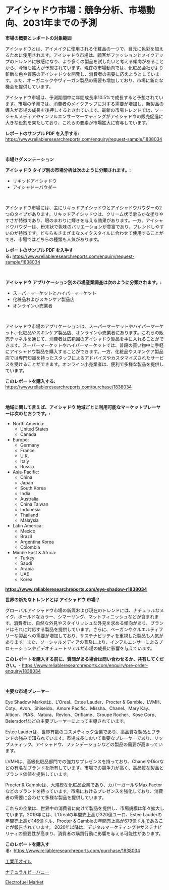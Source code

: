 <p><h1>アイシャドウ市場：競争分析、市場動向、2031年までの予測</h1></p><p><strong>市場の概要とレポートの対象範囲</strong></p>
<p><p>アイシャドウとは、アイメイクに使用される化粧品の一つで、目元に色彩を加えるために使用されます。アイシャドウ市場は、顧客がファッションとメイクアップのトレンドに敏感になり、より多くの製品を試したいと考える傾向があることから、今後も拡大が予想されています。現在の市場動向では、化粧品会社がより斬新な色や質感のアイシャドウを開発し、消費者の需要に応えようとしています。また、オーガニックやヴィーガン製品の需要も増加しており、市場に新たな機会を提供しています。</p><p>アイシャドウ市場は、予測期間中に年間成長率10.5%で成長すると予想されています。市場の予測では、消費者のメイクアップに対する需要が増加し、新製品の導入が市場の成長を後押しするとされています。最新の市場トレンドでは、ソーシャルメディアやインフルエンサーマーケティングがアイシャドウの販売促進に大きな役割を果たしており、これらの要素が市場拡大に寄与しています。</p></p>
<p><strong>レポートのサンプル PDF を入手する:</strong> <a href="https://www.reliableresearchreports.com/enquiry/request-sample/1838034">https://www.reliableresearchreports.com/enquiry/request-sample/1838034</a></p>
<p>&nbsp;</p>
<p><strong>市場セグメンテーション</strong></p>
<p><strong>アイシャドウ タイプ別の市場分析は次のように分類されます。:</strong></p>
<p><ul><li>リキッドアイシャドウ</li><li>アイシャドーパウダー</li></ul></p>
<p>&nbsp;</p>
<p><p>アイシャドウ市場には、主にリキッドアイシャドウとアイシャドウパウダーの2つのタイプがあります。リキッドアイシャドウは、クリーム状で滑らかな塗りやすさが特徴であり、眼のまわりに輝きを与える効果があります。一方、アイシャドウパウダーは、粉末状で色味のバリエーションが豊富であり、ブレンドしやすいのが特徴です。どちらもさまざまなメイクスタイルに合わせて使用することができ、市場ではどちらの種類も人気があります。</p></p>
<p><strong>レポートのサンプル PDF を入手する:</strong>&nbsp;<a href="https://www.reliableresearchreports.com/enquiry/request-sample/1838034">https://www.reliableresearchreports.com/enquiry/request-sample/1838034</a></p>
<p>&nbsp;</p>
<p><strong> アイシャドウ アプリケーション別の市場産業調査は次のように分類されます。:</strong></p>
<p><ul><li>スーパーマーケットとハイパーマーケット</li><li>化粧品およびスキンケア製品店</li><li>オンライン小売業者</li></ul></p>
<p>&nbsp;</p>
<p><p>アイシャドウ市場のアプリケーションは、スーパーマーケットやハイパーマーケット、化粧品やスキンケア製品店、オンライン小売業者にあります。これらの販売チャネルを通じて、消費者は広範囲のアイシャドウ製品を手に入れることができます。スーパーマーケットやハイパーマーケットでは、普段の買い物中に手軽にアイシャドウ製品を購入することができます。一方、化粧品やスキンケア製品店では専門知識を持ったスタッフによるアドバイスやカスタマイズされたサービスを受けることができます。オンライン小売業者は、便利で多様な製品を提供しています。</p></p>
<p><strong>このレポートを購入する:</strong>&nbsp; <a href="https://www.reliableresearchreports.com/purchase/1838034">https://www.reliableresearchreports.com/purchase/1838034</a></p>
<p>&nbsp;</p>
<p><strong>地域に関して言えば、アイシャドウ 地域ごとに利用可能なマーケットプレーヤーは次のとおりです。:</strong></p>
<p><ul>
    <li>
        North America:
        <ul>
            <li>United States</li>
            <li>Canada</li>
        </ul>
    </li>
    <li>
        Europe:
        <ul>
            <li>Germany</li>
            <li>France</li>
            <li>U.K.</li>
            <li>Italy</li>
            <li>Russia</li>
        </ul>
    </li>
    <li>
        Asia-Pacific:
        <ul>
            <li>China</li>
            <li>Japan</li>
            <li>South Korea</li>
            <li>India</li>
            <li>Australia</li>
            <li>China Taiwan</li>
            <li>Indonesia</li>
            <li>Thailand</li>
            <li>Malaysia</li>
        </ul>
    </li>
    <li>
        Latin America:
        <ul>
            <li>Mexico</li>
            <li>Brazil</li>
            <li>Argentina Korea</li>
            <li>Colombia</li>
        </ul>
    </li>
    <li>
        Middle East & Africa:
        <ul>
            <li>Turkey</li>
            <li>Saudi</li>
            <li>Arabia</li>
            <li>UAE</li>
            <li>Korea</li>
        </ul>
    </li>
    </ul></p>
<p><strong><a href="https://www.reliableresearchreports.com/eye-shadow-r1838034">https://www.reliableresearchreports.com/eye-shadow-r1838034</a></strong>&nbsp;</p>
<p><strong>世界の新たなトレンドとは アイシャドウ 市場？</strong></p>
<p><p>グローバルアイシャドウ市場の新興および現在のトレンドには、ナチュラルなメイク、ボールドなカラー、シマーリング、マットフィニッシュなどが含まれます。消費者は、自然な外見やスタイリッシュな外見を求める傾向があり、ブランドはそれに対応する製品を提供しています。さらに、ベーガンやクルエルティフリーな製品への需要が増加しており、サステナビリティを重視した製品も人気があります。また、ソーシャルメディアの普及により、インフルエンサーによるプロモーションやビデオチュートリアルが市場の成長に影響を与えています。</p></p>
<p><strong>このレポートを購入する前に、質問がある場合は問い合わせるか、共有してください。</strong>- <a href="https://www.reliableresearchreports.com/enquiry/pre-order-enquiry/1838034">https://www.reliableresearchreports.com/enquiry/pre-order-enquiry/1838034</a></p>
<p>&nbsp;</p>
<p><strong>主要な市場プレーヤー</strong></p>
<p><p>Eye Shadow Marketは、L’Oreal、Estee Lauder、Procter & Gamble、LVMH、Coty、Avon、Shiseido、Amore Pacific、Missha、Chanel、Mary Kay、Alticor、PIAS、Natura、Revlon、Oriflame、Groupe Rocher、Kose Corp、Beiersdorfなどの主要プレーヤーによって主導されています。</p><p>Estee Lauderは、世界有数のコスメティック企業であり、高品質な製品とブランドの強みで知られています。市場成長において重要なプレーヤーであり、リップスティック、アイシャドウ、ファンデーションなどの製品の需要が高まっています。</p><p>LVMHは、高級化粧品部門での強力なプレゼンスを持っており、ChanelやDiorなどの有名なブランドを所有しています。市場での競争力が高く、高品質な製品とブランド価値を提供しています。</p><p>Procter & Gambleは、大規模な化粧品企業であり、カバーガールやMax Factorなどのブランドを持っています。市場におけるプレゼンスを強化しており、消費者の需要に合わせて多様な製品を提供しています。</p><p>これらの企業は、世界中の消費者に向けて製品を提供し、市場規模は年々拡大しています。2019年には、L’Orealの年間売上高が320億ユーロ、Estee Lauderの年間売上高が146億ドル、Procter & Gambleの年間売上高が679億ドルであることが報告されています。 2020年以降は、デジタルマーケティングやサステナビリティの重要性が高まり、消費者の購買行動に影響を与える可能性があります。</p></p>
<p><strong>このレポートを購入する:</strong>&nbsp;&nbsp;<a href="https://www.reliableresearchreports.com/purchase/1838034">https://www.reliableresearchreports.com/purchase/1838034</a></p>
<p><p><a href="https://github.com/EstaSprer20231/Market-Research-Report-List-1/blob/main/799174821289.md">工業用オイル</a></p><p><a href="https://github.com/vlcostes/Market-Research-Report-List-1/blob/main/284266321288.md">ナチュラルビーハニー</a></p><p><a href="https://extreme-scabiosa-c81.notion.site/Electrofuel-Market-Size-Share-Trends-Analysis-Report-By-Material-By-Type-By-End-user-By-Region-7f9632ec14234770a1fa0924382887f0">Electrofuel Market</a></p></p>